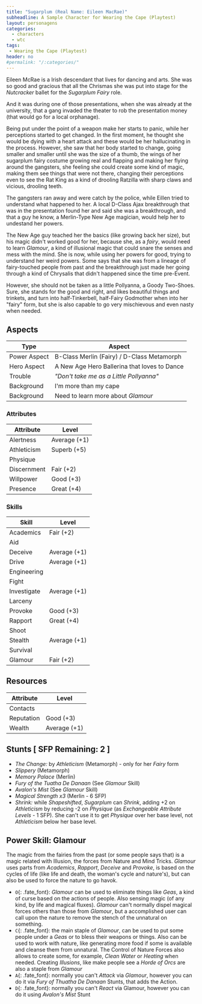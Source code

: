 ```yaml
---
title: "Sugarplum (Real Name: Eileen MacRae)"
subheadline: A Sample Character for Wearing the Cape (Playtest)
layout: personagens
categories:
  - characters
  - wtc
tags:
 - Wearing the Cape (Playtest)
header: no
#permalink: "/:categories/"
---
```


Eileen McRae is a Irish descendant that lives for dancing and arts. She was so good and gracious that all the Chrismas she was put into stage for the _Nutcracker_ ballet for the _Sugarplum Fairy_ role.

And it was during one of those presentations, when she was already at the university, that a gang invaded the theater to rob the presentation money (that would go for a local orphanage).

Being put under the point of a weapon make her starts to panic, while her perceptions started to get changed. In the first moment, he thought she would be dying with a heart attack and these would be her hallucinating in the process. However, she saw that her body started to change, going smaller and smaller until she was the size of a thumb, the wings of her sugarplum fairy costume growing real and flapping and making her flying around the gangsters, she feeling she could create some kind of magic, making them see things that were not there, changing their perceptions even to see the Rat King as a kind of drooling Ratzilla with sharp claws and vicious, drooling teeth.

The gangsters ran away and were catch by the police, while Eillen tried to understand what happened to her. A local D-Class Ajax breakthrough that was in the presentation found her and said she was a breakthrough, and that a guy he know, a Merlin-Type New Age magician, would help her to undestand her powers.

The New Age guy teached her the basics (like growing back her size), but his magic didn't worked good for her, because she, as a _fairy_, would need to learn _Glamour_, a kind of illusional magic that could snare the senses and mess with the mind. She is now, while using her powers for good, trying to understand her weird powers. Some says that she was from a lineage of fairy-touched people from past and the breakthrough just made her going through a kind of Chrysalis that didn't happened since the time pre-Event.

However, she should not be taken as a little Pollyanna, a Goody Two-Shoes. Sure, she stands for the good and right, and likes beautiful things and trinkets, and turn into half-Tinkerbell, half-Fairy Godmother when into her "fairy" form, but she is also capable to go very mischievous and even nasty when needed.


## Aspects

| Type | Aspect |
|-|-|
| Power Aspect | B-Class Merlin (Fairy) / D-Class Metamorph |
| Hero Aspect | A New Age Hero Ballerina that loves to Dance |
| Trouble  | _"Don't take me as a Little Pollyanna"_ |
| Background | I'm more than my cape |
| Background | Need to learn more about _Glamour_ |

### Attributes

| Attribute | Level |
|-|-|
| Alertness | Average (+1) |
| Athleticism | Superb (+5) |
| Physique |  |
| Discernment | Fair (+2) |
| Willpower | Good (+3) |
| Presence | Great (+4) |

### Skills

| Skill | Level |
|-|-|
| Academics | Fair (+2) | 
| Aid |  | 
| Deceive | Average (+1) | 
| Drive | Average (+1)  | 
| Engineering |  | 
| Fight |  | 
| Investigate | Average (+1) | 
| Larceny |  | 
| Provoke | Good (+3) | 
| Rapport | Great (+4) | 
| Shoot |  | 
| Stealth | Average (+1) | 
| Survival |   | 
| Glamour | Fair (+2) |

## Resources

| Attribute | Level |
|-|-|
| Contacts |  |
| Reputation | Good (+3) |
| Wealth | Average (+1) |

## Stunts [ SFP Remaining: 2 ]

+ _The Change:_ by _Athleticism_ (Metamorph) - only for her _Fairy_ form
+ _Slippery_ (Metamorph)
+ _Memory Palace_ (Merlin)
+ _Fury of the Tuatha De Danaan_ (See _Glamour_ Skill)
+ _Avalon's Mist_ (See _Glamour_ Skill)
+ _Magical Strength x3_ (Merlin - 6 SFP)
+ _Shrink:_ while _Shapeshifted_, _Sugarplum_ can _Shrink_, adding +2 on _Athleticism_ by reducing -2 on _Physique_ (as _Exchangeable Attribute Levels_ - 1 SFP). She can't use it to get _Physique_ over her base level, not _Athleticism_ below her base level.


## Power Skill: Glamour

The magic from the fairies from the past (or some people says that) is a magic related with Illusion, the forces from Nature and Mind Tricks. _Glamour_ uses parts from _Academics_,  _Rapport_, _Deceive_ and _Provoke_, is based on the cycles of life (like life and death, the woman's cycle and nature's), but can also be used to force the nature to go havok.

+ `O`{: .fate_font}: _Glamour_ can be used to eliminate things like _Geas_, a kind of curse based on the actions of people. Also sensing magic (of any kind, by life and magical fluxes). _Glamour_ can't normally dispel magical forces others than those from _Glamour_, but a accomplished user can call upon the nature to remove the stench of the unnatural on something.
+ `C`{: .fate_font}: the main staple of _Glamour_, can be used to put some people under a _Geas_ or to bless their weapons or things. Also can be used to work with nature, like generating more food if some is available and cleanse them from unnatural. The Control of Nature Forces also allows to create some, for example, _Clean Water_ or _Heating_ when needed. Creating _Illusions_, like make people see a _Horde of Orcs_ are also a staple from _Glamour_
+ `A`{: .fate_font}: normally you can't _Attack_ via _Glamour_, however you can do it via _Fury of Thuatha De Danaan_ Stunts, that adds the Action. 
+ `D`{: .fate_font}: normally you can't _React_ via Glamour, however you can do it using _Avalon's Mist_ Stunt


